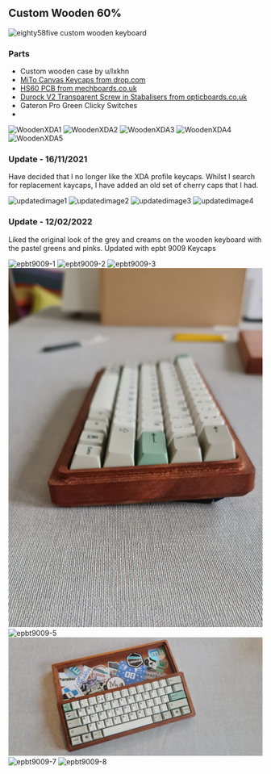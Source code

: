 ## Custom Wooden 60%

![eighty58five custom wooden keyboard]([https://i.imgur.com/Ylmt6I5.jpg](https://github.com/eighty58five/eighty58five.keebs/blob/gh-pages/docs/assets/images/keyboards/wooden/20200619_080320.jpg))

### Parts

- Custom wooden case by u/lxkhn
- [MiTo Canvas Keycaps from drop.com](https://drop.com/buy/drop-mito-xda-canvas-keycap-set)
- [HS60 PCB from mechboards.co.uk](https://mechboards.co.uk/shop/parts/hs60-hotswap-pcb/)
- [Durock V2 Transparent Screw in Stabalisers from opticboards.co.uk](https://keebcats.co.uk/)
- Gateron Pro Green Clicky Switches
- 
![WoodenXDA1](https://github.com/eighty58five/eighty58five.keebs/blob/gh-pages/docs/assets/images/keyboards/wooden/20200502_130027.jpg?raw=true)
![WoodenXDA2](https://github.com/eighty58five/eighty58five.keebs/blob/gh-pages/docs/assets/images/keyboards/wooden/20200502_130033.jpg?raw=true)
![WoodenXDA3](https://github.com/eighty58five/eighty58five.keebs/blob/gh-pages/docs/assets/images/keyboards/wooden/20200619_080139.jpg?raw=true)
![WoodenXDA4](https://github.com/eighty58five/eighty58five.keebs/blob/gh-pages/docs/assets/images/keyboards/wooden/20200619_080217.jpg?raw=true)
![WoodenXDA5](https://github.com/eighty58five/eighty58five.keebs/blob/gh-pages/docs/assets/images/keyboards/wooden/20200619_080259.jpg?raw=true)
### Update - 16/11/2021

Have decided that I no longer like the XDA profile keycaps. Whilst I search for replacement kaycaps, I have added an old set of cherry caps that I had.

![updatedimage1](https://github.com/eighty58five/eighty58five.keebs/blob/gh-pages/docs/assets/images/keyboards/wooden/20211113_103238.jpg)
![updatedimage2](https://github.com/eighty58five/eighty58five.keebs/blob/gh-pages/docs/assets/images/keyboards/wooden/20211113_103423.jpg)
![updatedimage3](https://github.com/eighty58five/eighty58five.keebs/blob/gh-pages/docs/assets/images/keyboards/wooden/20211113_103519.jpg)
![updatedimage4](https://github.com/eighty58five/eighty58five.keebs/blob/gh-pages/docs/assets/images/keyboards/wooden/20211113_103930.jpg)

### Update - 12/02/2022

Liked the original look of the grey and creams on the wooden keyboard with the pastel greens and pinks. 
Updated with epbt 9009 Keycaps

![epbt9009-1](https://github.com/eighty58five/eighty58five.keebs/blob/gh-pages/docs/assets/images/keyboards/wooden/20220104_151223.jpg)
![epbt9009-2](https://github.com/eighty58five/eighty58five.keebs/blob/gh-pages/docs/assets/images/keyboards/wooden/20220104_151355.jpg)
![epbt9009-3](https://github.com/eighty58five/eighty58five.keebs/blob/gh-pages/docs/assets/images/keyboards/wooden/20220104_151458.jpg)
![epbt9009-4](https://github.com/eighty58five/eighty58five.keebs/blob/gh-pages/docs/assets/images/keyboards/wooden/20220104_151752.jpg)
![epbt9009-5](https://github.com/eighty58five/eighty58five.keebs/blob/gh-pages/docs/assets/images/keyboards/wooden/20220212_125011.jpg)
![epbt9009-6](https://github.com/eighty58five/eighty58five.keebs/blob/gh-pages/docs/assets/images/keyboards/wooden/20220212_125036.jpg)
![epbt9009-7](https://github.com/eighty58five/eighty58five.keebs/blob/gh-pages/docs/assets/images/keyboards/wooden/20220212_125240.jpg)
![epbt9009-8](https://github.com/eighty58five/eighty58five.keebs/blob/gh-pages/docs/assets/images/keyboards/wooden/20220212_125351.jpg)
